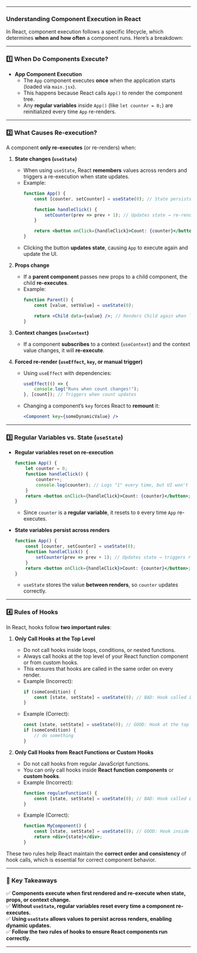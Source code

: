 
---

### **Understanding Component Execution in React**  

In React, component execution follows a specific lifecycle, which determines **when and how often** a component runs. Here’s a breakdown:  

---

### **1️⃣ When Do Components Execute?**
- **App Component Execution**  
  - The `App` component executes **once** when the application starts (loaded via `main.jsx`).  
  - This happens because React calls `App()` to render the component tree.  
  - Any **regular variables** inside `App()` (like `let counter = 0;`) are reinitialized every time `App` re-renders.

---

### **2️⃣ What Causes Re-execution?**
A component **only re-executes** (or re-renders) when:
1. **State changes (`useState`)**  
   - When using `useState`, React **remembers** values across renders and triggers a re-execution when state updates.  
   - Example:  
     ```jsx
     function App() {
         const [counter, setCounter] = useState(0); // State persists across renders

         function handleClick() {
             setCounter(prev => prev + 1); // Updates state → re-renders App
         }

         return <button onClick={handleClick}>Count: {counter}</button>;
     }
     ```
   - Clicking the button **updates state**, causing `App` to execute again and update the UI.

2. **Props change**  
   - If a **parent component** passes new props to a child component, the child **re-executes**.
   - Example:  
     ```jsx
     function Parent() {
         const [value, setValue] = useState(0);

         return <Child data={value} />; // Renders Child again when `value` updates
     }
     ```

3. **Context changes (`useContext`)**  
   - If a component **subscribes** to a context (`useContext`) and the context value changes, it will **re-execute**.

4. **Forced re-render (`useEffect`, `key`, or manual trigger)**  
   - Using `useEffect` with dependencies:  
     ```jsx
     useEffect(() => {
         console.log("Runs when count changes!");
     }, [count]); // Triggers when count updates
     ```
   - Changing a component’s `key` forces React to **remount** it:
     ```jsx
     <Component key={someDynamicValue} />
     ```

---

### **3️⃣ Regular Variables vs. State (`useState`)**
- **Regular variables reset on re-execution**
  ```jsx
  function App() {
      let counter = 0;
      function handleClick() {
          counter++;
          console.log(counter); // Logs "1" every time, but UI won't update
      }
      return <button onClick={handleClick}>Count: {counter}</button>;
  }
  ```
  - Since `counter` is a **regular variable**, it resets to `0` every time `App` re-executes.

- **State variables persist across renders**
  ```jsx
  function App() {
      const [counter, setCounter] = useState(0);
      function handleClick() {
          setCounter(prev => prev + 1); // Updates state → triggers re-render
      }
      return <button onClick={handleClick}>Count: {counter}</button>;
  }
  ```
  - `useState` stores the value **between renders**, so `counter` updates correctly.

---

### **4️⃣ Rules of Hooks**
In React, hooks follow **two important rules**:

1. **Only Call Hooks at the Top Level**  
   - Do not call hooks inside loops, conditions, or nested functions.  
   - Always call hooks at the top level of your React function component or from custom hooks.  
   - This ensures that hooks are called in the same order on every render.  
   - Example (Incorrect):  
     ```jsx
     if (someCondition) {
         const [state, setState] = useState(0); // BAD: Hook called inside condition
     }
     ```
   - Example (Correct):  
     ```jsx
     const [state, setState] = useState(0); // GOOD: Hook at the top level
     if (someCondition) {
         // do something
     }
     ```

2. **Only Call Hooks from React Functions or Custom Hooks**  
   - Do not call hooks from regular JavaScript functions.  
   - You can only call hooks inside **React function components** or **custom hooks**.
   - Example (Incorrect):  
     ```jsx
     function regularFunction() {
         const [state, setState] = useState(0); // BAD: Hook called outside React component
     }
     ```
   - Example (Correct):  
     ```jsx
     function MyComponent() {
         const [state, setState] = useState(0); // GOOD: Hook inside React component
         return <div>{state}</div>;
     }
     ```

These two rules help React maintain the **correct order and consistency** of hook calls, which is essential for correct component behavior.

---

### **🔹 Key Takeaways**
✅ **Components execute when first rendered and re-execute when state, props, or context change.**  
✅ **Without `useState`, regular variables reset every time a component re-executes.**  
✅ **Using `useState` allows values to persist across renders, enabling dynamic updates.**  
✅ **Follow the two rules of hooks to ensure React components run correctly.**

---
